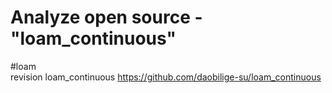 # Analyze open source - "loam_continuous"
#loam  
revision loam_continuous https://github.com/daobilige-su/loam_continuous
